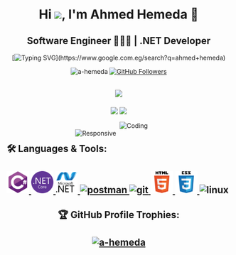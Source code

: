 <h1 align="center">Hi <img src="https://raw.githubusercontent.com/aemmadi/aemmadi/master/wave.gif" width="30">, I'm Ahmed Hemeda 👑</h1>
<h2 align="center">Software Engineer 👨🏻‍💻 | .NET Developer</h2>
<div align="center">

[![Typing SVG](https://readme-typing-svg.demolab.com?font=Orbitron&weight=500&size=22&pause=1000&color=C00000&center=true&vCenter=true&width=420&lines=Follow+to+get+new+updates+💙👌;)](https://www.google.com.eg/search?q=ahmed+hemeda)

</div>
<p align="center">
 <img src="https://komarev.com/ghpvc/?username=a-hemeda&label=Profile%20views&color=700000&style=flat" alt="a-hemeda" height="50" />
 <a href="https://github.com/a-hemeda?tab=followers"> <img alt="GitHub Followers" src="https://img.shields.io/github/followers/a-hemeda?color=red&logo=github" height="50" > </a>
<h2 align="center">
 <img src="https://readme-typing-svg.herokuapp.com?lines=View+my+LinkedIn+posts+(21K)+❤️✨" /> </h2>
<p align="center">
 <a target="_blank" href="https://www.linkedin.com/in/a-hemeda"><img src="https://img.shields.io/badge/-LinkedIn-0060A0?style=for-the-badge&logo=Linkedin&logoColor=white" height="50" ></img></a>
 <a target="_blank" href="mailto:7hemeda@gmail.com"><img src="https://img.shields.io/badge/-Gmail-800000?style=for-the-badge&logo=Gmail&logoColor=white" height="50" ></img></a> </p>
<img align="right" alt="Coding" width="250" src="https://user-images.githubusercontent.com/74038190/229223263-cf2e4b07-2615-4f87-9c38-e37600f8381a.gif">
<img align="right" alt="Responsive" width="350" src="https://media.tenor.com/UttC4AITYR4AAAAd/full-stack-developer.gif" />
<br>

<h2 align="left">🛠 Languages & Tools:<h2>
<p align="left">
 <a href="https://www.w3schools.com/cs/" target="_blank" rel="noreferrer"> <img src="https://raw.githubusercontent.com/devicons/devicon/master/icons/csharp/csharp-original.svg" alt="csharp" width="50" height="50"/> </a>
 <a href="https://dotnet.microsoft.com/" target="_blank" rel="noreferrer"> <img src="https://raw.githubusercontent.com/devicons/devicon/master/icons/dotnetcore/dotnetcore-original.svg" alt="dotnet" width="50" height="50"/> </a>
 <a href="https://dotnet.microsoft.com/" target="_blank" rel="noreferrer"> <img src="https://raw.githubusercontent.com/devicons/devicon/master/icons/dot-net/dot-net-original-wordmark.svg" alt="dotnet" width="50" height="50"/> </a>
 <a href="https://postman.com" target="_blank" rel="noreferrer"> <img src="https://www.vectorlogo.zone/logos/getpostman/getpostman-icon.svg" alt="postman" width="50" height="50"/> </a>
 <a href="https://git-scm.com/" target="_blank" rel="noreferrer"> <img src="https://www.vectorlogo.zone/logos/git-scm/git-scm-icon.svg" alt="git" width="50" height="50"/> </a>
 <a href="https://www.w3.org/html/" target="_blank" rel="noreferrer"> <img src="https://raw.githubusercontent.com/devicons/devicon/master/icons/html5/html5-original-wordmark.svg" alt="html5" width="50" height="50"/> </a>
 <a href="https://www.w3schools.com/css/" target="_blank" rel="noreferrer"> <img src="https://raw.githubusercontent.com/devicons/devicon/master/icons/css3/css3-original-wordmark.svg" alt="css3" width="50" height="50"/> </a>
 <img title="linux" alt="linux" src="https://raw.githubusercontent.com/Thomas-George-T/Thomas-George-T/master/assets/linux-tux.svg" width="40" style="vertical-align:down; width="50" height="50""/>	

<h2 align="center">🏆 GitHub Profile Trophies:<h2>
<p align="center">
 <a href="https://github.com/ryo-ma/github-profile-trophy"><img src="https://github-profile-trophy.vercel.app/?username=a-hemeda&theme=algolia" alt="a-hemeda" /></a> </p>
